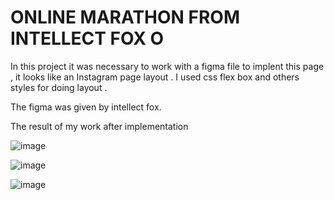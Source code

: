 # ONLINE MARATHON FROM INTELLECT FOX O

In this project it was necessary to work with a figma file  to implent this page  , it looks like  an Instagram page layout .
I used css flex box and others styles for doing layout .

The figma was given by intellect fox.

The result of my work after implementation

![image](https://user-images.githubusercontent.com/78964639/216778039-5a6000f9-871a-4057-90d4-c89161032d57.png)


![image](https://user-images.githubusercontent.com/78964639/216777514-05a33b12-dcff-427e-a997-32ba3acb4714.png)

![image](https://user-images.githubusercontent.com/78964639/216777795-ea1445e3-7ec3-4a5d-bcc3-075eb9fe3141.png)


